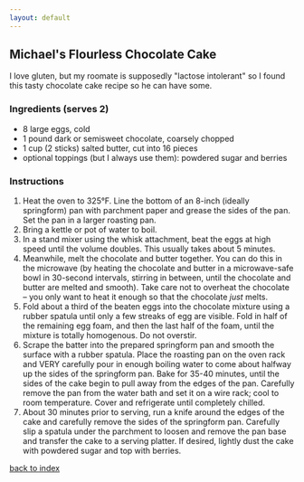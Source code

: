```yaml
---
layout: default
---
```


<!---
This is a comment. Note the triple dash to start, but double to end
-->

## Michael's Flourless Chocolate Cake
<!---
Put your name or github username somewhere
-->
I love gluten, but my roomate is supposedly "lactose intolerant" so I found this tasty chocolate cake recipe so he can have some. 

### Ingredients (serves 2)
- 8 large eggs, cold
- 1 pound dark or semisweet chocolate, coarsely chopped
- 1 cup (2 sticks) salted butter, cut into 16 pieces
- optional toppings (but I always use them): powdered sugar and berries

### Instructions
1. Heat the oven to 325°F. Line the bottom of an 8-inch (ideally springform) pan with parchment paper and grease the sides of the pan. Set the pan in a larger roasting pan.
2. Bring a kettle or pot of water to boil.
3. In a stand mixer using the whisk attachment, beat the eggs at high speed until the volume doubles. This usually takes about 5 minutes.
4. Meanwhile, melt the chocolate and butter together. You can do this in the microwave (by heating the chocolate and butter in a microwave-safe bowl in 30-second intervals, stirring in between, until the chocolate and butter are melted and smooth). Take care not to overheat the chocolate – you only want to heat it enough so that the chocolate *just* melts. 
5. Fold about a third of the beaten eggs into the chocolate mixture using a rubber spatula until only a few streaks of egg are visible. Fold in half of the remaining egg foam, and then the last half of the foam, until the mixture is totally homogenous. Do not overstir.
6. Scrape the batter into the prepared springform pan and smooth the surface with a rubber spatula. Place the roasting pan on the oven rack and VERY carefully pour in enough boiling water to come about halfway up the sides of the springform pan. Bake for 35-40 minutes, until the sides of the cake begin to pull away from the edges of the pan. Carefully remove the pan from the water bath and set it on a wire rack; cool to room temperature. Cover and refrigerate until completely chilled. 
7. About 30 minutes prior to serving, run a knife around the edges of the cake and carefully remove the sides of the springform pan. Carefully slip a spatula under the parchment to loosen and remove the pan base and transfer the cake to a serving platter. If desired, lightly dust the cake with powdered sugar and top with berries.


<!--
Keep this link to return to the index
-->
[back to index](../)